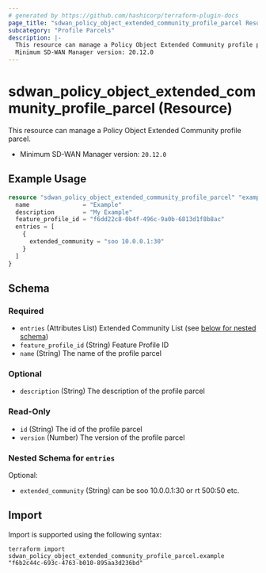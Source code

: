 ```yaml
---
# generated by https://github.com/hashicorp/terraform-plugin-docs
page_title: "sdwan_policy_object_extended_community_profile_parcel Resource - terraform-provider-sdwan"
subcategory: "Profile Parcels"
description: |-
  This resource can manage a Policy Object Extended Community profile parcel.
  Minimum SD-WAN Manager version: 20.12.0
---
```


# sdwan_policy_object_extended_community_profile_parcel (Resource)

This resource can manage a Policy Object Extended Community profile parcel.
  - Minimum SD-WAN Manager version: `20.12.0`

## Example Usage

```terraform
resource "sdwan_policy_object_extended_community_profile_parcel" "example" {
  name               = "Example"
  description        = "My Example"
  feature_profile_id = "f6dd22c8-0b4f-496c-9a0b-6813d1f8b8ac"
  entries = [
    {
      extended_community = "soo 10.0.0.1:30"
    }
  ]
}
```

<!-- schema generated by tfplugindocs -->
## Schema

### Required

- `entries` (Attributes List) Extended Community List (see [below for nested schema](#nestedatt--entries))
- `feature_profile_id` (String) Feature Profile ID
- `name` (String) The name of the profile parcel

### Optional

- `description` (String) The description of the profile parcel

### Read-Only

- `id` (String) The id of the profile parcel
- `version` (Number) The version of the profile parcel

<a id="nestedatt--entries"></a>
### Nested Schema for `entries`

Optional:

- `extended_community` (String) can be soo 10.0.0.1:30 or rt 500:50 etc.

## Import

Import is supported using the following syntax:

```shell
terraform import sdwan_policy_object_extended_community_profile_parcel.example "f6b2c44c-693c-4763-b010-895aa3d236bd"
```
